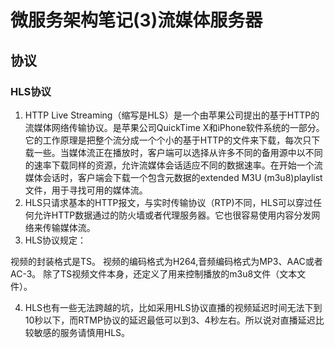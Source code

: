 # 微服务架构笔记(3)流媒体服务器


## 协议

### HLS协议

1. HTTP Live Streaming（缩写是HLS）是一个由苹果公司提出的基于HTTP的流媒体网络传输协议。是苹果公司QuickTime X和iPhone软件系统的一部分。它的工作原理是把整个流分成一个个小的基于HTTP的文件来下载，每次只下载一些。当媒体流正在播放时，客户端可以选择从许多不同的备用源中以不同的速率下载同样的资源，允许流媒体会话适应不同的数据速率。在开始一个流媒体会话时，客户端会下载一个包含元数据的extended M3U (m3u8)playlist文件，用于寻找可用的媒体流。
2. HLS只请求基本的HTTP报文，与实时传输协议（RTP)不同，HLS可以穿过任何允许HTTP数据通过的防火墙或者代理服务器。它也很容易使用内容分发网络来传输媒体流。
3. HLS协议规定：

视频的封装格式是TS。
视频的编码格式为H264,音频编码格式为MP3、AAC或者AC-3。
除了TS视频文件本身，还定义了用来控制播放的m3u8文件（文本文件）。

4. HLS也有一些无法跨越的坑，比如采用HLS协议直播的视频延迟时间无法下到10秒以下，而RTMP协议的延迟最低可以到3、4秒左右。所以说对直播延迟比较敏感的服务请慎用HLS。
